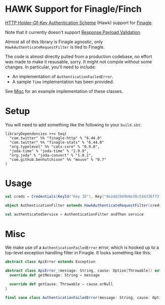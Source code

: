 # HAWK Support for Finagle/Finch

[HTTP Holder-Of-Key Authentication Scheme](https://github.com/hueniverse/hawk) (Hawk) support for [Finagle](https://github.com/finagle/finagle).

Note that it currently doesn't support [Response Payload Validation](https://github.com/hueniverse/hawk#response-payload-validation).

Almost all of this library is Finagle agnostic, only `HawkAuthenticateRequestFilter` is tied to Finagle.

The code is almost directly pulled from a production codebase, no effort was made to make it resusable, sorry. It might not compile without some changes. In particular, you'll need to include:

* An implementation of `AuthenticationFailedError`.
* A sample `Time` implementation has been provided.

See [Misc](#misc) for an example implementation of these classes.

# Setup

You will need to add something like the following to your `build.sbt`:

```
libraryDependencies ++= Seq(
  "com.twitter" %% "finagle-http" % "6.44.0"
  "com.twitter" %% "finagle-stats" % "6.44.0"
  "org.typelevel" %% "cats-core" % "0.9.0",
  "joda-time" % "joda-time" % "2.9.9",
  "org.joda" % "joda-convert" % "1.8.1",
  "com.github.benhutchison" %% "mouse" % "0.7"
)
```

# Usage

```scala
val creds = Credentials(KeyId("Key ID"), Key("8e2dd2949b0e30c544336f73f94e2df3"), Sha256)

object AuthenticationFilter extends HawkAuthenticateRequestFilter(creds)

val authenticatedService = AuthenticationFilter andThen service
```

# Misc

We make use of a `AuthenticationFailedError` error, which is hooked up to a top-level exception handling filter in Finagle. It looks something like this:

```scala
abstract class ApiError extends Exception

abstract class ApiError_(message: String, cause: Option[Throwable]) extends ApiError {
  override def getMessage: String = message

  override def getCause: Throwable = cause.orNull
}

final case class AuthenticationFailedError(message: String, cause: Option[Throwable] = None) extends ApiError_(message, cause)
```

